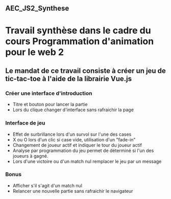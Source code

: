 ## AEC_JS2_Synthese

# Travail synthèse dans le cadre du cours Programmation d'animation pour le web 2
## Le mandat de ce travail consiste à créer un jeu de tic-tac-toe à l'aide de la librairie Vue.js
### Créer une interface d'introduction
- Titre et bouton pour lancer la partie
- Lors du clique changer d'interface sans rafraichir la page
### Interface de jeu
- Effet de surbrillance lors d'un survol sur l'une des cases
- X ou O lors d'un clic si case vide, utilisation d'un "fade-in"
- Changement de joueur actif et indiquer le tour du joueur actif
- Analyse par programmation du jeu permet de déterminé si l'un des joueurs à gagné. 
- Lors d'une victoire ou d'un match nul remplacer le jeu par un message

### Bonus
- Afficher s'il s'agit d'un match nul
- Relancer une nouvelle partie sans rafraichir le navigateur
